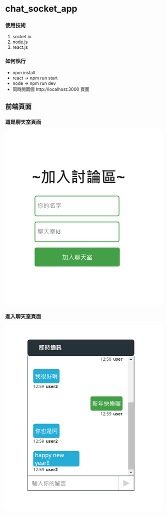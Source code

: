# chat_socket_app

### 使用技術
1. socket.io
2. node.js
3. react.js

### 如何執行
* npm install
* react -> npm run start
* node -> npm run dev
* 同時開兩個 http://localhost:3000 頁面

## 前端頁面
### 這是聊天室頁面
![image](https://github.com/CHEN-YI-TING/chat_socket_app/blob/8bb9bf09b9f3aba98da08a4a649fb0a669b2d10b/start.PNG)


### 進入聊天室頁面
![image](https://github.com/CHEN-YI-TING/chat_socket_app/blob/8bb9bf09b9f3aba98da08a4a649fb0a669b2d10b/result.PNG)
